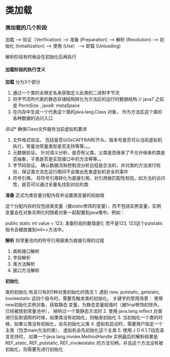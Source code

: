 # 类加载

### 类加载的几个阶段

加载 --> 验证（Verification) --> 准备 (Preparation) --> 解析 (Resolution)
--> 初始化 (Initiallization) --> 使用 (Use） --> 卸载 (Unloading)

解析阶段有时候会在初始化后再执行

#### 加载阶段的执行含义

**加载** 分为3个部分

1. 通过一个类的全限定名来获取定义此类的二进制字节流
2. 将字节流所代表的静态存储结构转化为方法区的运行时数据结构 // java7 之前是 PermSize  , java8: metaSpace
3. 在内存中生成一个代表这个类的java.lang.Class 对象， 作为方法区这个类的各种数据的访问入口

*验证**  确保Class文件服务当前虚拟机要求

1. 文件格式验证。 包括是否以0xCAFFBABE开头，版本号是否可以当前虚拟机执行，常量池常量类型是否支持等等。。。
2. 元数据验证。 针对语义分析，是否有父类，父类是否继承了不允许继承的类是否抽象，子类是否是实现接口中的方法等等。。
3. 字节码验证。 确认数据流和控制流分析远程是合法的，并对类的方法进行校验，保证类方法在运行期间不会做出危害虚拟机安全的事件
4. 符号引用。  将符号引用转化为直接引用，对引用做匹配性校验。如方法的访问性，是否可以通过全量名找到对应的类 

**准备** 正式为类变量分配内存并设置类变量的初始值

这个分配内存的仅包括类变量（被static修饰的变量），而不包括实例变量，实例变量会在对象实例化时随着对象一起配置到java堆中。例如： 

public static int value = 123; 准备阶段的数值是0, 而不是123, 123这个putstatic指令会被放置到init<>方法中。

**解析** 将常量池内的符号引用替换为直接引用的过程

1. 类和接口解析
2. 字段解析
3. 类方法解析
4. 接口方法解析

**初始化** 

<p>
类的初始化:有且只有的5种对类初始化的情况
1. 遇到 new, putstatic, getstatic, invokestatic 这四个指令时，需要先触发类的初始化。 关键字的常用场景： 使用new初始化实例对象，获取静态
变量，为静态变量赋值时（被final修饰的除外，已经被放到常量池中），  掉哟过一个类静态方法时
2. 使用 java.lang.reflect 对类进行反射调用的时候，如果类没有初始化，则触发初始化
3. 当初始化一个类的时候，如果父类没有初始化，会先初始化父类
4. 虚拟机启动时，需要用户指定一个主类（包含main方法的类）， 虚拟机会先初始化这个主类
5. 使用ＪＤＫ1.7动态语言支持时， 如果一个java.lang.invoke.MethodHandle 实例最后的解析结果是REF_static, REF_putstatic, REF_invokestatic
的方法句柄，并且这个方法没有被初始化，则需要先进行初始化
